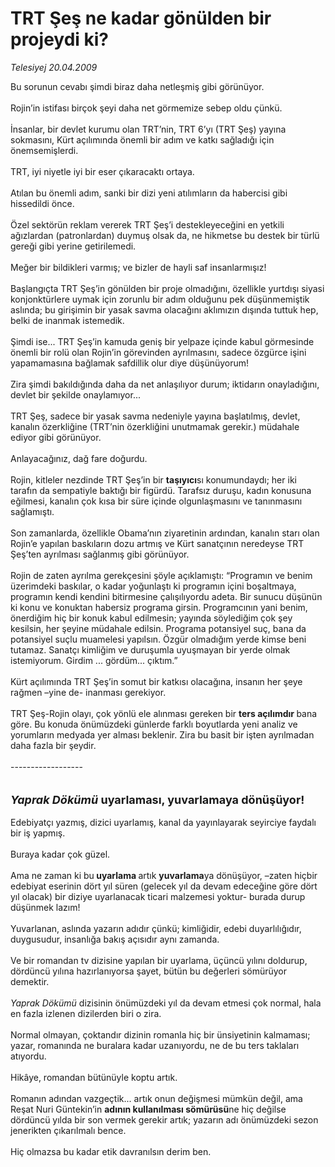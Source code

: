 # TRT Şeş ne kadar gönülden bir projeydi ki?

*Telesiyej 20.04.2009*

<div class="taraf_structure_2col_1zq">
<div class="margen_n">



 <p>Bu sorunun cevabı şimdi biraz daha netleşmiş gibi görünüyor. <br/><br/>Rojin’in istifası birçok şeyi daha net görmemize sebep oldu çünkü. <br/><br/>İnsanlar, bir devlet kurumu olan TRT’nin, TRT 6’yı (TRT Şeş) yayına sokmasını, Kürt açılımında önemli bir adım ve katkı sağladığı için önemsemişlerdi. <br/><br/>TRT, iyi niyetle iyi bir eser çıkaracaktı ortaya. <br/><br/>Atılan bu önemli adım, sanki bir dizi yeni atılımların da habercisi gibi hissedildi önce. <br/><br/>Özel sektörün reklam vererek TRT Şeş’i destekleyeceğini en yetkili ağızlardan (patronlardan) duymuş olsak da, ne hikmetse bu destek bir türlü gereği gibi yerine getirilemedi. <br/><br/>Meğer bir bildikleri varmış; ve bizler de hayli saf insanlarmışız! <br/><br/>Başlangıçta TRT Şeş’in gönülden bir proje olmadığını, özellikle yurtdışı siyasi konjonktürlere uymak için zorunlu bir adım olduğunu pek düşünmemiştik aslında; bu girişimin bir yasak savma olacağını aklımızın dışında tuttuk hep, belki de inanmak istemedik. <br/><br/>Şimdi ise... TRT Şeş’in kamuda geniş bir yelpaze içinde kabul görmesinde önemli bir rolü olan Rojin’in görevinden ayrılmasını, sadece özgürce işini yapamamasına bağlamak safdillik olur diye düşünüyorum! <br/><br/>Zira şimdi bakıldığında daha da net anlaşılıyor durum; iktidarın onayladığını, devlet bir şekilde onaylamıyor... <br/><br/>TRT Şeş, sadece bir yasak savma nedeniyle yayına başlatılmış, devlet, kanalın özerkliğine (TRT’nin özerkliğini unutmamak gerekir.) müdahale ediyor gibi görünüyor. <br/><br/>Anlayacağınız, dağ fare doğurdu. <br/><br/>Rojin, kitleler nezdinde TRT Şeş’in bir <b>taşıyıcı</b>sı konumundaydı; her iki tarafın da sempatiyle baktığı bir figürdü. Tarafsız duruşu, kadın konusuna eğilmesi, kanalın çok kısa bir süre içinde olgunlaşmasını ve tanınmasını sağlamıştı. <br/><br/>Son zamanlarda, özellikle Obama’nın ziyaretinin ardından, kanalın starı olan Rojin’e yapılan baskıların dozu artmış ve Kürt sanatçının neredeyse TRT Şeş’ten ayrılması sağlanmış gibi görünüyor. <br/><br/>Rojin de zaten ayrılma gerekçesini şöyle açıklamıştı: “Programın ve benim üzerimdeki baskılar, o kadar yoğunlaştı ki programın içini boşaltmaya, programın kendi kendini bitirmesine çalışılıyordu adeta. Bir sunucu düşünün ki konu ve konuktan habersiz programa girsin. Programcının yani benim, önerdiğim hiç bir konuk kabul edilmesin; yayında söylediğim çok şey kesilsin, her şeyine müdahale edilsin. Programa potansiyel suç, bana da potansiyel suçlu muamelesi yapılsın. Özgür olmadığım yerde kimse beni tutamaz. Sanatçı kimliğim ve duruşumla uyuşmayan bir yerde olmak istemiyorum. Girdim ... gördüm... çıktım.” <br/><br/>Kürt açılımında TRT Şeş’in somut bir katkısı olacağına, insanın her şeye rağmen –yine de- inanması gerekiyor. <br/><br/>TRT Şeş-Rojin olayı, çok yönlü ele alınması gereken bir <b>ters açılımdır </b>bana göre. Bu konuda önümüzdeki günlerde farklı boyutlarda yeni analiz ve yorumların medyada yer alması beklenir. Zira bu basit bir işten ayrılmadan daha fazla bir şeydir. <br/><br/>------------------<i> <br/><br/><br/><font size="4"><strong>Yaprak Dökümü</strong></font></i><font size="4"><strong> uyarlaması, yuvarlamaya dönüşüyor!</strong></font> <br/><br/>Edebiyatçı yazmış, dizici uyarlamış, kanal da yayınlayarak seyirciye faydalı bir iş yapmış. <br/><br/>Buraya kadar çok güzel. <br/><br/>Ama ne zaman ki bu<b> uyarlama </b>artık <b>yuvarlama</b>ya dönüşüyor, –zaten hiçbir edebiyat eserinin dört yıl süren (gelecek yıl da devam edeceğine göre dört yıl olacak) bir diziye uyarlanacak ticari malzemesi yoktur- burada durup düşünmek lazım! <br/><br/>Yuvarlanan, aslında yazarın adıdır çünkü; kimliğidir, edebi duyarlılığıdır, duygusudur, insanlığa bakış açısıdır aynı zamanda. <br/><br/>Ve bir romandan tv dizisine yapılan bir uyarlama, üçüncü yılını doldurup, dördüncü yılına hazırlanıyorsa şayet, bütün bu değerleri sömürüyor demektir.<i> <br/><br/>Yaprak Dökümü</i> dizisinin önümüzdeki yıl da devam etmesi çok normal, hala en fazla izlenen dizilerden biri o zira. <br/><br/>Normal olmayan, çoktandır dizinin romanla hiç bir ünsiyetinin kalmaması; yazar, romanında ne buralara kadar uzanıyordu, ne de bu ters taklaları atıyordu. <br/><br/>Hikâye, romandan bütünüyle koptu artık. <br/><br/>Romanın adından vazgeçtik... artık onun değişmesi mümkün değil, ama Reşat Nuri Güntekin’in <b>adının kullanılması sömürüsü</b>ne hiç değilse dördüncü yılda bir son vermek gerekir artık; yazarın adı önümüzdeki sezon jenerikten çıkarılmalı bence. <br/><br/>Hiç olmazsa bu kadar etik davranılsın derim ben.</p>

<br/>


<div id="taraf_not">
</div>

</div>


</div>
